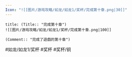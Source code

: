 ```yaml
---
Icon: "![[图片/游戏攻略/如龙/如龙1/奖杯/完成第十章.png|30]]"
---
```

```ad-common-bronze-trophy
title: (Title:: "完成第十章")
![[图片/游戏攻略/如龙/如龙1/奖杯/完成第十章.png|100]]

(Comment:: "完成了遊戲的第十章")
```

#如龙/如龙1/奖杯 #奖杯 #奖杯/铜

